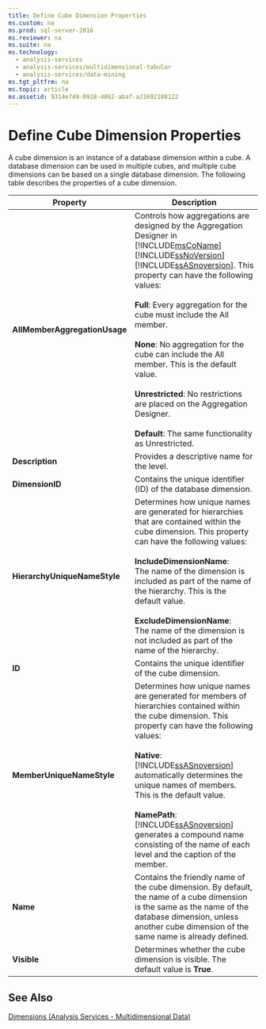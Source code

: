 ```yaml
---
title: Define Cube Dimension Properties
ms.custom: na
ms.prod: sql-server-2016
ms.reviewer: na
ms.suite: na
ms.technology: 
  - analysis-services
  - analysis-services/multidimensional-tabular
  - analysis-services/data-mining
ms.tgt_pltfrm: na
ms.topic: article
ms.assetid: 9314e749-0918-4862-abaf-a21692188122
---
```

# Define Cube Dimension Properties
  A cube dimension is an instance of a database dimension within a cube. A database dimension can be used in multiple cubes, and multiple cube dimensions can be based on a single database dimension. The following table describes the properties of a cube dimension.  
  
|Property|Description|  
|--------------|-----------------|  
|**AllMemberAggregationUsage**|Controls how aggregations are designed by the Aggregation Designer in [!INCLUDE[msCoName](../../Topics/TopicNameContainA/includes/msCoName_md.md)] [!INCLUDE[ssNoVersion](../../Topics/TopicNameContainA/includes/ssNoVersion_md.md)] [!INCLUDE[ssASnoversion](../../Topics/TopicNameContainA/includes/ssASnoversion_md.md)]. This property can have the following values:<br /><br /> **Full**: Every aggregation for the cube must include the All member.<br /><br /> **None**: No aggregation for the cube can include the All member. This is the default value.<br /><br /> **Unrestricted**: No restrictions are placed on the Aggregation Designer.<br /><br /> **Default**: The same functionality as Unrestricted.|  
|**Description**|Provides a descriptive name for the level.|  
|**DimensionID**|Contains the unique identifier (ID) of the database dimension.|  
|**HierarchyUniqueNameStyle**|Determines how unique names are generated for hierarchies that are contained within the cube dimension. This property can have the following values:<br /><br /> **IncludeDimensionName**:<br />                    The name of the dimension is included as part of the name of the hierarchy. This is the default value.<br /><br /> **ExcludeDimensionName**:<br />                    The name of the dimension is not included as part of the name of the hierarchy.|  
|**ID**|Contains the unique identifier of the cube dimension.|  
|**MemberUniqueNameStyle**|Determines how unique names are generated for members of hierarchies contained within the cube dimension. This property can have the following values:<br /><br /> **Native**:<br />                      [!INCLUDE[ssASnoversion](../../Topics/TopicNameContainA/includes/ssASnoversion_md.md)] automatically determines the unique names of members. This is the default value.<br /><br /> **NamePath**: [!INCLUDE[ssASnoversion](../../Topics/TopicNameContainA/includes/ssASnoversion_md.md)] generates a compound name consisting of the name of each level and the caption of the member.|  
|**Name**|Contains the friendly name of the cube dimension. By default, the name of a cube dimension is the same as the name of the database dimension, unless another cube dimension of the same name is already defined.|  
|**Visible**|Determines whether the cube dimension is visible. The default value is **True**.|  
  
## See Also  
 [Dimensions &#40;Analysis Services - Multidimensional Data&#41;](../Topic/Dimensions%20\(Analysis%20Services%20-%20Multidimensional%20Data\).md)  
  
  